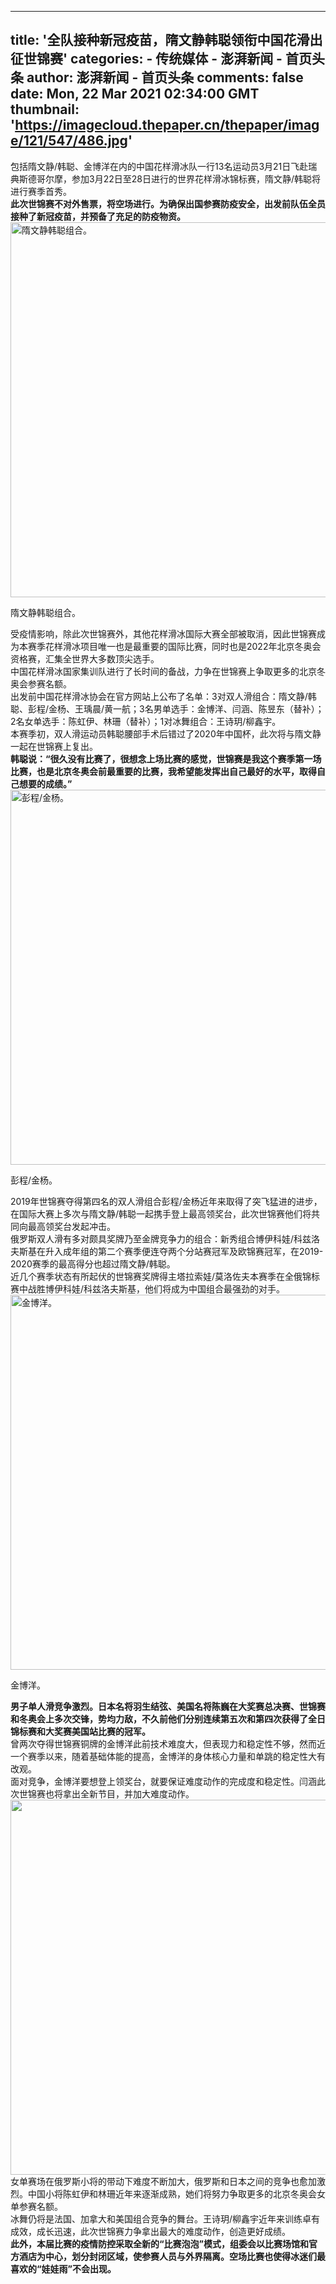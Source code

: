 
---
title: '全队接种新冠疫苗，隋文静韩聪领衔中国花滑出征世锦赛'
categories: 
    - 传统媒体
    - 澎湃新闻 - 首页头条
author: 澎湃新闻 - 首页头条
comments: false
date: Mon, 22 Mar 2021 02:34:00 GMT
thumbnail: 'https://imagecloud.thepaper.cn/thepaper/image/121/547/486.jpg'
---

<div>   
包括隋文静/韩聪、金博洋在内的中国花样滑冰队一行13名运动员3月21日飞赴瑞典斯德哥尔摩，参加3月22日至28日进行的世界花样滑冰锦标赛，隋文静/韩聪将进行赛季首秀。<br><div class="contheight"></div><strong>此次世锦赛不对外售票，将空场进行。为确保出国参赛防疫安全，出发前队伍全员接种了新冠疫苗，并预备了充足的防疫物资。</strong><img alt="隋文静韩聪组合。" width="600" src="https://imagecloud.thepaper.cn/thepaper/image/121/547/486.jpg" referrerpolicy="no-referrer"><p class="image_desc">隋文静韩聪组合。</p>受疫情影响，除此次世锦赛外，其他花样滑冰国际大赛全部被取消，因此世锦赛成为本赛季花样滑冰项目唯一也是最重要的国际比赛，同时也是2022年北京冬奥会资格赛，汇集全世界大多数顶尖选手。<br><div class="contheight"></div>中国花样滑冰国家集训队进行了长时间的备战，力争在世锦赛上争取更多的北京冬奥会参赛名额。<br><div class="contheight"></div>出发前中国花样滑冰协会在官方网站上公布了名单：3对双人滑组合：隋文静/韩聪、彭程/金杨、王瑀晨/黄一航；3名男单选手：金博洋、闫涵、陈昱东（替补）；2名女单选手：陈虹伊、林珊（替补）；1对冰舞组合：王诗玥/柳鑫宇。<br><div class="contheight"></div>本赛季初，双人滑运动员韩聪腰部手术后错过了2020年中国杯，此次将与隋文静一起在世锦赛上复出。<br><div class="contheight"></div><strong>韩聪说：“很久没有比赛了，很想念上场比赛的感觉，世锦赛是我这个赛季第一场比赛，也是北京冬奥会前最重要的比赛，我希望能发挥出自己最好的水平，取得自己想要的成绩。”</strong><img alt="彭程/金杨。" width="600" src="https://imagecloud.thepaper.cn/thepaper/image/121/547/488.jpg" referrerpolicy="no-referrer"><p class="image_desc">彭程/金杨。</p>2019年世锦赛夺得第四名的双人滑组合彭程/金杨近年来取得了突飞猛进的进步，在国际大赛上多次与隋文静/韩聪一起携手登上最高领奖台，此次世锦赛他们将共同向最高领奖台发起冲击。<br><div class="contheight"></div>俄罗斯双人滑有多对颇具奖牌乃至金牌竞争力的组合：新秀组合博伊科娃/科兹洛夫斯基在升入成年组的第二个赛季便连夺两个分站赛冠军及欧锦赛冠军，在2019-2020赛季的最高得分也超过隋文静/韩聪。<br><div class="contheight"></div>近几个赛季状态有所起伏的世锦赛奖牌得主塔拉索娃/莫洛佐夫本赛季在全俄锦标赛中战胜博伊科娃/科兹洛夫斯基，他们将成为中国组合最强劲的对手。<img alt="金博洋。" width="600" src="https://imagecloud.thepaper.cn/thepaper/image/121/547/489.jpg" referrerpolicy="no-referrer"><p class="image_desc">金博洋。</p><strong>男子单人滑竞争激烈。日本名将羽生结弦、美国名将陈巍在大奖赛总决赛、世锦赛和冬奥会上多次交锋，势均力敌，不久前他们分别连续第五次和第四次获得了全日锦标赛和大奖赛美国站比赛的冠军。</strong><br><div class="contheight"></div>曾两次夺得世锦赛铜牌的金博洋此前技术难度大，但表现力和稳定性不够，然而近一个赛季以来，随着基础体能的提高，金博洋的身体核心力量和单跳的稳定性大有改观。<br><div class="contheight"></div>面对竞争，金博洋要想登上领奖台，就要保证难度动作的完成度和稳定性。闫涵此次世锦赛也将拿出全新节目，并加大难度动作。<img alt width="600" src="https://imagecloud.thepaper.cn/thepaper/image/121/547/490.jpg" referrerpolicy="no-referrer">女单赛场在俄罗斯小将的带动下难度不断加大，俄罗斯和日本之间的竞争也愈加激烈。中国小将陈虹伊和林珊近年来逐渐成熟，她们将努力争取更多的北京冬奥会女单参赛名额。<br><div class="contheight"></div>冰舞仍将是法国、加拿大和美国组合竞争的舞台。王诗玥/柳鑫宇近年来训练卓有成效，成长迅速，此次世锦赛力争拿出最大的难度动作，创造更好成绩。<br><div class="contheight"></div><strong>此外，本届比赛的疫情防控采取全新的“比赛泡泡”模式，组委会以比赛场馆和官方酒店为中心，划分封闭区域，使参赛人员与外界隔离。空场比赛也使得冰迷们最喜欢的“娃娃雨”不会出现。</strong>  
</div>
            
